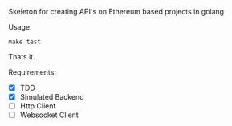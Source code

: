 Skeleton for creating API's on Ethereum based projects in golang

Usage:
```
make test
```
Thats it.

Requirements:
 - [x] TDD
 - [x] Simulated Backend
 - [ ] Http Client
 - [ ] Websocket Client
